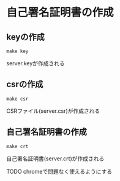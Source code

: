 # 自己署名証明書の作成

## keyの作成
```
make key
```
server.keyが作成される

## csrの作成
```
make csr
```
CSRファイル(server.csr)が作成される

## 自己署名証明書の作成
```
make crt
```
自己署名証明書(server.crt)が作成される


TODO chromeで問題なく使えるようにする
